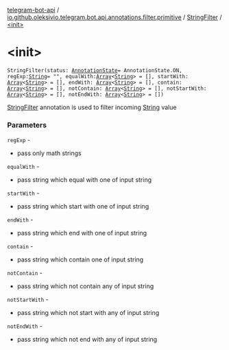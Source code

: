 [telegram-bot-api](../../index.md) / [io.github.oleksivio.telegram.bot.api.annotations.filter.primitive](../index.md) / [StringFilter](index.md) / [&lt;init&gt;](./-init-.md)

# &lt;init&gt;

`StringFilter(status: `[`AnnotationState`](../../io.github.oleksivio.telegram.bot.api.model.annotation/-annotation-state/index.md)` = AnnotationState.ON, regExp: `[`String`](https://kotlinlang.org/api/latest/jvm/stdlib/kotlin/-string/index.html)` = "", equalWith: `[`Array`](https://kotlinlang.org/api/latest/jvm/stdlib/kotlin/-array/index.html)`<`[`String`](https://kotlinlang.org/api/latest/jvm/stdlib/kotlin/-string/index.html)`> = [], startWith: `[`Array`](https://kotlinlang.org/api/latest/jvm/stdlib/kotlin/-array/index.html)`<`[`String`](https://kotlinlang.org/api/latest/jvm/stdlib/kotlin/-string/index.html)`> = [], endWith: `[`Array`](https://kotlinlang.org/api/latest/jvm/stdlib/kotlin/-array/index.html)`<`[`String`](https://kotlinlang.org/api/latest/jvm/stdlib/kotlin/-string/index.html)`> = [], contain: `[`Array`](https://kotlinlang.org/api/latest/jvm/stdlib/kotlin/-array/index.html)`<`[`String`](https://kotlinlang.org/api/latest/jvm/stdlib/kotlin/-string/index.html)`> = [], notContain: `[`Array`](https://kotlinlang.org/api/latest/jvm/stdlib/kotlin/-array/index.html)`<`[`String`](https://kotlinlang.org/api/latest/jvm/stdlib/kotlin/-string/index.html)`> = [], notStartWith: `[`Array`](https://kotlinlang.org/api/latest/jvm/stdlib/kotlin/-array/index.html)`<`[`String`](https://kotlinlang.org/api/latest/jvm/stdlib/kotlin/-string/index.html)`> = [], notEndWith: `[`Array`](https://kotlinlang.org/api/latest/jvm/stdlib/kotlin/-array/index.html)`<`[`String`](https://kotlinlang.org/api/latest/jvm/stdlib/kotlin/-string/index.html)`> = [])`

[StringFilter](index.md) annotation is used to filter incoming [String](https://kotlinlang.org/api/latest/jvm/stdlib/kotlin/-string/index.html) value

### Parameters

`regExp` -
* pass only math strings

`equalWith` -
* pass string which equal with one of input string

`startWith` -
* pass string which start with one of input string

`endWith` -
* pass string which end with one of input string

`contain` -
* pass string which contain one of input string

`notContain` -
* pass string which not contain any of input string

`notStartWith` -
* pass string which not start with any of input string

`notEndWith` -
* pass string which not end with any of input string
